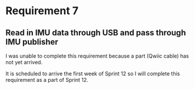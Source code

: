# Requirement 7
## Read in IMU data through USB and pass through IMU publisher

I was unable to complete this requirement because a part (Qwiic cable) has not yet arrived.

It is scheduled to arrive the first week of Sprint 12 so I will complete this requirement as a part of Sprint 12.